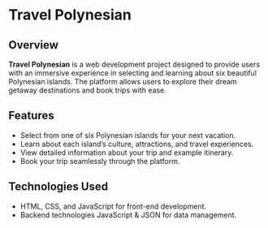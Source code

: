 # Travel Polynesian

## Overview
**Travel Polynesian** is a web development project designed to provide users with an immersive experience in selecting and learning about six beautiful Polynesian islands. The platform allows users to explore their dream getaway destinations and book trips with ease.

## Features
- Select from one of six Polynesian islands for your next vacation.
- Learn about each island’s culture, attractions, and travel experiences.
- View detailed information about your trip and example itinerary.
- Book your trip seamlessly through the platform.

## Technologies Used
- HTML, CSS, and JavaScript for front-end development.
- Backend technologies JavaScript & JSON for data management.
